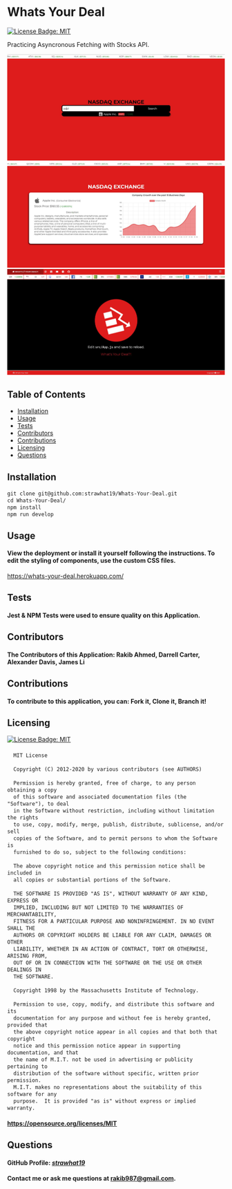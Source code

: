 # Whats Your Deal

[![License Badge: MIT](https://img.shields.io/badge/License-MIT-blue.svg)](https://opensource.org/licenses/MIT)

Practicing Asyncronous Fetching with Stocks API.

![Screenshot of Application](https://raw.githubusercontent.com/strawhat19/Whats-Your-Deal/main/client/public/assets/screenshot1cropt.jpg)
![Screenshot of Application 2](https://raw.githubusercontent.com/strawhat19/Whats-Your-Deal/main/client/public/assets/screenshot2.JPG)
![Screenshot of Application 3](https://raw.githubusercontent.com/strawhat19/Whats-Your-Deal/main/client/public/assets/screenshot.JPG)

## Table of Contents  
* [Installation](#installation)  
* [Usage](#usage) 
* [Tests](#tests)
* [Contributors](#contributors)
* [Contributions](#contributions)
* [Licensing](#licensing)
* [Questions](#questions)

## Installation
```
git clone git@github.com:strawhat19/Whats-Your-Deal.git
cd Whats-Your-Deal/
npm install
npm run develop
```

## Usage
#### View the deployment or install it yourself following the instructions. To edit the styling of components, use the custom CSS files.
https://whats-your-deal.herokuapp.com/

## Tests
#### Jest & NPM Tests were used to ensure quality on this Application.

## Contributors
#### The Contributors of this Application: Rakib Ahmed, Darrell Carter, Alexander Davis, James Li

## Contributions
#### To contribute to this application, you can: Fork it, Clone it, Branch it!

## Licensing
[![License Badge: MIT](https://img.shields.io/badge/License-MIT-blue.svg)](https://opensource.org/licenses/MIT)
#### 
      MIT License

      Copyright (C) 2012-2020 by various contributors (see AUTHORS)

      Permission is hereby granted, free of charge, to any person obtaining a copy
      of this software and associated documentation files (the "Software"), to deal
      in the Software without restriction, including without limitation the rights
      to use, copy, modify, merge, publish, distribute, sublicense, and/or sell
      copies of the Software, and to permit persons to whom the Software is
      furnished to do so, subject to the following conditions:

      The above copyright notice and this permission notice shall be included in
      all copies or substantial portions of the Software.

      THE SOFTWARE IS PROVIDED "AS IS", WITHOUT WARRANTY OF ANY KIND, EXPRESS OR
      IMPLIED, INCLUDING BUT NOT LIMITED TO THE WARRANTIES OF MERCHANTABILITY,
      FITNESS FOR A PARTICULAR PURPOSE AND NONINFRINGEMENT. IN NO EVENT SHALL THE
      AUTHORS OR COPYRIGHT HOLDERS BE LIABLE FOR ANY CLAIM, DAMAGES OR OTHER
      LIABILITY, WHETHER IN AN ACTION OF CONTRACT, TORT OR OTHERWISE, ARISING FROM,
      OUT OF OR IN CONNECTION WITH THE SOFTWARE OR THE USE OR OTHER DEALINGS IN
      THE SOFTWARE.
      
      Copyright 1998 by the Massachusetts Institute of Technology.

      Permission to use, copy, modify, and distribute this software and its
      documentation for any purpose and without fee is hereby granted, provided that
      the above copyright notice appear in all copies and that both that copyright
      notice and this permission notice appear in supporting documentation, and that
      the name of M.I.T. not be used in advertising or publicity pertaining to
      distribution of the software without specific, written prior permission.
      M.I.T. makes no representations about the suitability of this software for any
      purpose.  It is provided "as is" without express or implied warranty.
#### https://opensource.org/licenses/MIT

## Questions
#### GitHub Profile: [*strawhat19*](https://github.com/strawhat19)
#### Contact me or ask me questions at [rakib987@gmail.com](mailto:rakib987@gmail.com).
